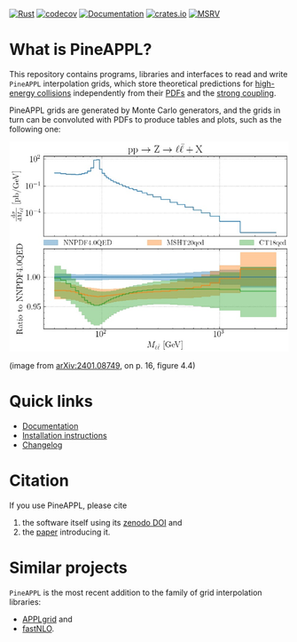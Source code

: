 [![Rust](https://github.com/NNPDF/pineappl/workflows/Rust/badge.svg)](https://github.com/NNPDF/pineappl/actions?query=workflow%3ARust)
[![codecov](https://codecov.io/gh/NNPDF/pineappl/branch/master/graph/badge.svg)](https://codecov.io/gh/NNPDF/pineappl)
[![Documentation](https://docs.rs/pineappl/badge.svg)](https://docs.rs/pineappl)
[![crates.io](https://img.shields.io/crates/v/pineappl.svg)](https://crates.io/crates/pineappl)
[![MSRV](https://img.shields.io/badge/Rust-1.70+-lightgray.svg)](docs/installation.md)

# What is PineAPPL?

This repository contains programs, libraries and interfaces to read and write
`PineAPPL` interpolation grids, which store theoretical predictions for
[high-energy collisions] independently from their [PDFs] and the [strong
coupling].

PineAPPL grids are generated by Monte Carlo generators, and the grids in turn
can be convoluted with PDFs to produce tables and plots, such as the following
one:

![plot](docs/NNPDF_DY_14TEV_40_PHENO.jpeg)

(image from [arXiv:2401.08749], on p. 16, figure 4.4)

[high-energy collisions]: https://en.wikipedia.org/wiki/Particle_physics
[PDFs]: https://en.wikipedia.org/wiki/Parton_(particle_physics)#Parton_distribution_functions
[strong coupling]: https://en.wikipedia.org/wiki/Coupling_constant#QCD_and_asymptotic_freedom
[arXiv:2401.08749]: https://arxiv.org/abs/2401.08749

# Quick links

- [Documentation](docs/README.md)
- [Installation instructions](docs/installation.md)
- [Changelog](CHANGELOG.md)

# Citation

If you use PineAPPL, please cite

1. the software itself using its [zenodo DOI] and
2. the [paper] introducing it.

[zenodo DOI]: https://zenodo.org/badge/latestdoi/248306479
[paper]: https://inspirehep.net/literature/1814432

# Similar projects

`PineAPPL` is the most recent addition to the family of grid interpolation
libraries:

- [APPLgrid](https://applgrid.hepforge.org/) and
- [fastNLO](https://fastnlo.hepforge.org/).
